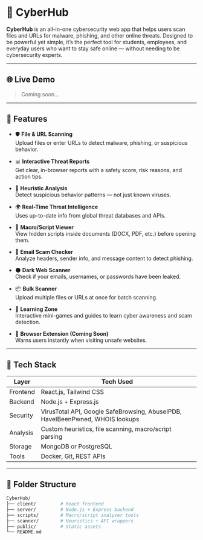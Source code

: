 # 🔐 CyberHub

**CyberHub** is an all-in-one cybersecurity web app that helps users scan files and URLs for malware, phishing, and other online threats. Designed to be powerful yet simple, it’s the perfect tool for students, employees, and everyday users who want to stay safe online — without needing to be cybersecurity experts.

---

## 🌐 Live Demo

> Coming soon...

---

## 🚀 Features

- 🛡️ **File & URL Scanning**  
  Upload files or enter URLs to detect malware, phishing, or suspicious behavior.

- 📊 **Interactive Threat Reports**  
  Get clear, in-browser reports with a safety score, risk reasons, and action tips.

- 🧠 **Heuristic Analysis**  
  Detect suspicious behavior patterns — not just known viruses.

- 🌍 **Real-Time Threat Intelligence**  
  Uses up-to-date info from global threat databases and APIs.

- 📂 **Macro/Script Viewer**  
  View hidden scripts inside documents (DOCX, PDF, etc.) before opening them.

- 📧 **Email Scam Checker**  
  Analyze headers, sender info, and message content to detect phishing.

- 🌑 **Dark Web Scanner**  
  Check if your emails, usernames, or passwords have been leaked.

- 📦 **Bulk Scanner**  
  Upload multiple files or URLs at once for batch scanning.

- 🧠 **Learning Zone**  
  Interactive mini-games and guides to learn cyber awareness and scam detection.

- 🧩 **Browser Extension (Coming Soon)**  
  Warns users instantly when visiting unsafe websites.

---

## 🧱 Tech Stack

| Layer      | Tech Used                          |
|------------|------------------------------------|
| Frontend   | React.js, Tailwind CSS             |
| Backend    | Node.js + Express.js               |
| Security   | VirusTotal API, Google SafeBrowsing, AbuseIPDB, HaveIBeenPwned, WHOIS lookups |
| Analysis   | Custom heuristics, file scanning, macro/script parsing |
| Storage    | MongoDB or PostgreSQL              |
| Tools      | Docker, Git, REST APIs             |

---

## 📁 Folder Structure

```bash
CyberHub/
├── client/         # React frontend
├── server/         # Node.js + Express backend
├── scripts/        # Macro/script analyzer tools
├── scanner/        # Heuristics + API wrappers
├── public/         # Static assets
└── README.md
